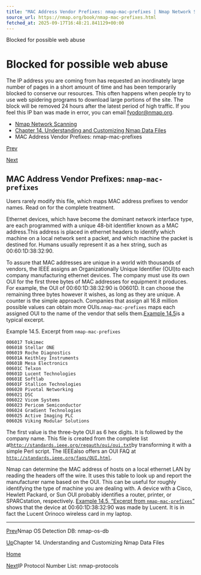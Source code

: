 ```yaml
---
title: "MAC Address Vendor Prefixes: nmap-mac-prefixes | Nmap Network Scanning"
source_url: https://nmap.org/book/nmap-mac-prefixes.html
fetched_at: 2025-09-17T16:48:21.841129+00:00
---
```


Blocked for possible web abuse

Blocked for possible web abuse
==========

The IP address you are coming from has requested an inordinately large number of pages in a short amount of time and has been temporarily blocked to conserve our resources. This often happens when people try to use web spidering programs to download large portions of the site. The block will be removed 24 hours after the latest period of high traffic. If you feel this IP ban was made in error, you can email fyodor@nmap.org.

* [Nmap Network Scanning](https://nmap.org/book/toc.html)
* [Chapter 14. Understanding and Customizing Nmap Data Files](https://nmap.org/book/data-files.html)
* MAC Address Vendor Prefixes: nmap-mac-prefixes

[Prev](https://nmap.org/book/nmap-os-db.html)

[Next](https://nmap.org/book/nmap-protocols.html)

MAC Address Vendor Prefixes: `nmap-mac-prefixes`
----------

[]()

Users rarely modify this file, which maps MAC address prefixes
to vendor names. Read on for the complete treatment.

Ethernet devices, which have become the dominant network
interface type, are each programmed with a unique 48-bit identifier
known as a MAC address.[]()This address is placed in ethernet headers to
identify which machine on a local network sent a packet, and which
machine the packet is destined for. Humans usually represent it as a
hex string, such as 00:60:1D:38:32:90.

To assure that MAC addresses are unique in a world with
thousands of vendors, the IEEE assigns an Organizationally Unique
Identifier (OUI)[]()[]()to each company manufacturing ethernet devices. The
company must use its own OUI for the first three bytes of MAC
addresses for equipment it produces. For example, the OUI of 00:60:1D:38:32:90
is 00601D. It can choose the remaining
three bytes however it wishes, as long as they are unique. A counter is the
simple approach. Companies that assign all 16.8 million possible values
can obtain more OUIs.`nmap-mac-prefixes` maps each assigned OUI to the
name of the vendor that sells them.[Example 14.5](https://nmap.org/book/nmap-mac-prefixes.html#data-files-nmap-mac-prefixes-file)is a typical excerpt.

Example 14.5. Excerpt from `nmap-mac-prefixes`

[]()

```
006017 Tokimec
006018 Stellar ONE
006019 Roche Diagnostics
00601A Keithley Instruments
00601B Mesa Electronics
00601C Telxon
00601D Lucent Technologies
00601E Softlab
00601F Stallion Technologies
006020 Pivotal Networking
006021 DSC
006022 Vicom Systems
006023 Pericom Semiconductor
006024 Gradient Technologies
006025 Active Imaging PLC
006026 Viking Modular Solutions

```

The first value is the three-byte OUI as 6 hex digits. It is
followed by the company name. This file is created from the complete list at[`http://standards.ieee.org/regauth/oui/oui.txt`](http://standards.ieee.org/regauth/oui/oui.txt)by transforming it with a simple Perl script.
The IEEE[]()also offers an OUI FAQ at [`http://standards.ieee.org/faqs/OUI.html`](http://standards.ieee.org/faqs/OUI.html).

Nmap can determine the MAC address of hosts on a local ethernet
LAN by reading the headers off the wire. It uses this table to look
up and report the manufacturer name based on the OUI. This can be
useful for roughly identifying the type of machine you are dealing
with. A device with a Cisco, Hewlett Packard, or Sun OUI probably
identifies a router, printer, or SPARCstation, respectively. [Example 14.5, “Excerpt from `nmap-mac-prefixes`”](https://nmap.org/book/nmap-mac-prefixes.html#data-files-nmap-mac-prefixes-file) shows that the device
at 00:60:1D:38:32:90 was made by Lucent. It is in
fact the Lucent Orinoco wireless card in my laptop.

[]()

---

[Prev](https://nmap.org/book/nmap-os-db.html)Nmap OS Detection DB: nmap-os-db

[Up](https://nmap.org/book/data-files.html)Chapter 14. Understanding and Customizing Nmap Data Files

[Home](https://nmap.org/book/toc.html)

[Next](https://nmap.org/book/nmap-protocols.html)IP Protocol Number List: nmap-protocols